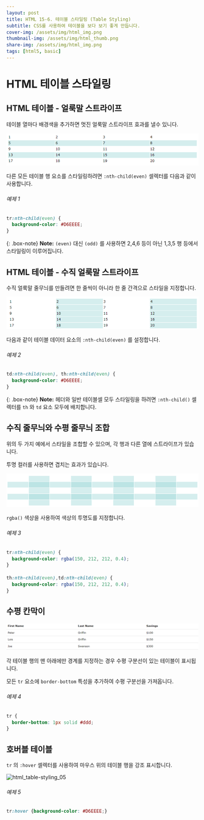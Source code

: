 ```yaml
---
layout: post
title: HTML 15-6. 테이블 스타일링 (Table Styling)
subtitle: CSS를 사용하여 테이블을 보다 보기 좋게 만듭니다.
cover-img: /assets/img/html_img.png
thumbnail-img: /assets/img/html_thumb.png
share-img: /assets/img/html_img.png
tags: [html5, basic]
---
```


# HTML 테이블 스타일링

## HTML 테이블 - 얼룩말 스트라이프

테이블 열마다 배경색을 추가하면 멋진 얼룩말 스트라이프 효과를 낼수 있니다.

![html_table-styling_01](https://github.com/devJiraynor/devJiraynor.github.io/blob/master/assets/img/html/html_table-styling_01.PNG?raw=true)

다른 모든 테이블 행 요소를 스타일링하려면 ```:nth-child(even)``` 셀렉터를 다음과 같이 사용합니다.

###### 예제 1

```css
tr:nth-child(even) {
  background-color: #D6EEEE;
}
```

{: .box-note}
**Note:** ```(even)``` 대신 ```(odd)``` 를 사용하면 2,4,6 등이 아닌 1,3,5 행 등에서 스타일링이 이루어집니다.

## HTML 테이블 - 수직 얼룩말 스트라이프

수직 얼룩말 줄무늬를 만들려면 한 줄씩이 아니라 한 줄 간격으로 스타일을 지정합니다.

![html_table-styling_02](https://github.com/devJiraynor/devJiraynor.github.io/blob/master/assets/img/html/html_table-styling_02.PNG?raw=true)

다음과 같이 테이블 데이터 요소의 ```:nth-child(even)``` 를 설정합니다.

###### 예제 2

```css
td:nth-child(even), th:nth-child(even) {
  background-color: #D6EEEE;
}
```

{: .box-note}
**Note:** 헤더와 일반 테이블셀 모두 스타일링을 하려면 ```:nth-child()``` 셀렉터를 ```th``` 와 ```td``` 요소 모두에 배치합니다.

## 수직 줄무늬와 수평 줄무늬 조합

위의 두 가지 예에서 스타일을 조합할 수 있으며, 각 행과 다른 열에 스트라이프가 있습니다.

투명 컬러를 사용하면 겹치는 효과가 있습니다.

![html_table-styling_03](https://github.com/devJiraynor/devJiraynor.github.io/blob/master/assets/img/html/html_table-styling_03.PNG?raw=true)

```rgba()``` 색상을 사용하여 색상의 투명도를 지정합니다.

###### 예제 3

```css
tr:nth-child(even) {
  background-color: rgba(150, 212, 212, 0.4);
}

th:nth-child(even),td:nth-child(even) {
  background-color: rgba(150, 212, 212, 0.4);
}
```

## 수평 칸막이

![html_table-styling_04](https://github.com/devJiraynor/devJiraynor.github.io/blob/master/assets/img/html/html_table-styling_04.PNG?raw=true)

각 테이블 행의 맨 아래에만 경계를 지정하는 경우 수평 구분선이 있는 테이블이 표시됩니다.

모든 ```tr``` 요소에 ```border-bottom``` 특성을 추가하여 수평 구분선을 가져옵니다.

###### 예제 4

```css
tr {
  border-bottom: 1px solid #ddd;
}
```

## 호버블 테이블

```tr``` 의 ```:hover``` 셀렉터를 사용하여 마우스 위의 테이블 행을 강조 표시합니다.

![html_table-styling_05](https://github.com/devJiraynor/devJiraynor.github.io/blob/master/assets/img/html/html_table-styling_05.png?raw=true)

###### 예제 5

```css
tr:hover {background-color: #D6EEEE;}
```

